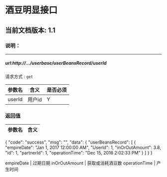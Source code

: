 # 酒豆明显接口

## 当前文档版本: 1.1

### 说明：

--------------------------------

##### url:http://.../userbase/userBeansRecord/userId
请求方式 : `get`

参数名    | 含义    | 是否必须
-------|--------|-----
userId   | 用户id   |   Y


###  返回值

参数名  | 含义
-------------|-------------

{
  "code": "success",
  "msg": "",
  "data": {
    "userBeansRecord": [
      {
        "empireDate": "Jan 1, 2017 12:00:00 AM",
        "UserId": 1,
        "inOrOutAmount": 3.8,
        "id": 1,
        "partnerId": 1,
        "operationTime": "Dec 15, 2016 2:02:33 PM"
      }
    ]
  }
}

empireDate    | 过期日期
inOrOutAmount    | 获取或消耗酒豆数
operationTime    | 产生时间





